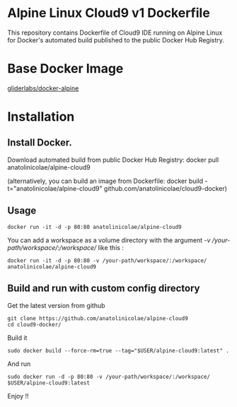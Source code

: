Alpine Linux Cloud9 v1 Dockerfile
=============

This repository contains Dockerfile of Cloud9 IDE running on Alpine Linux for Docker's automated build published to the public Docker Hub Registry.

# Base Docker Image
[gliderlabs/docker-alpine](https://github.com/gliderlabs/docker-alpine)

# Installation

## Install Docker.

Download automated build from public Docker Hub Registry: docker pull anatolinicolae/alpine-cloud9

(alternatively, you can build an image from Dockerfile: docker build -t="anatolinicolae/alpine-cloud9" github.com/anatolinicolae/cloud9-docker)

## Usage

    docker run -it -d -p 80:80 anatolinicolae/alpine-cloud9
    
You can add a workspace as a volume directory with the argument *-v /your-path/workspace/:/workspace/* like this :

    docker run -it -d -p 80:80 -v /your-path/workspace/:/workspace/ anatolinicolae/alpine-cloud9
    
## Build and run with custom config directory

Get the latest version from github

    git clone https://github.com/anatolinicolae/alpine-cloud9
    cd cloud9-docker/

Build it

    sudo docker build --force-rm=true --tag="$USER/alpine-cloud9:latest" .
    
And run

    sudo docker run -d -p 80:80 -v /your-path/workspace/:/workspace/ $USER/alpine-cloud9:latest
    
Enjoy !!    
